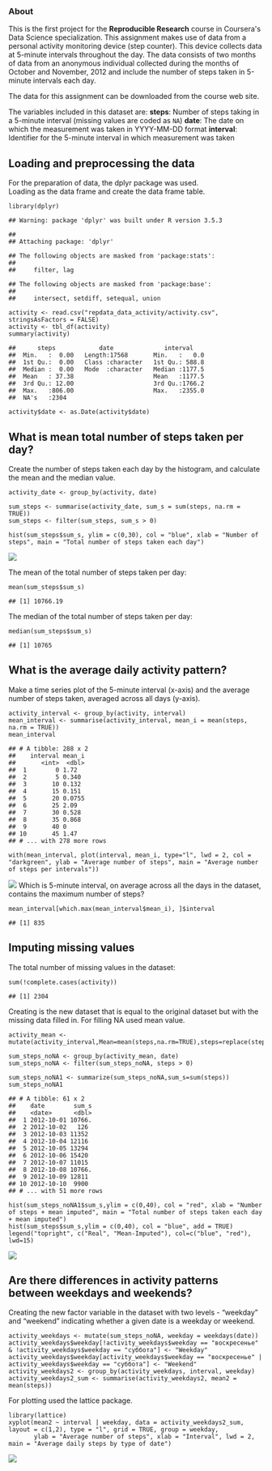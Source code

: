 ### About

This is the first project for the **Reproducible Research** course in
Coursera's Data Science specialization. This assignment makes use of
data from a personal activity monitoring device (step counter). This
device collects data at 5-minute intervals throughout the day. The data
consists of two months of data from an anonymous individual collected
during the months of October and November, 2012 and include the number
of steps taken in 5-minute intervals each day.

The data for this assignment can be downloaded from the course web site.

The variables included in this dataset are: **steps**: Number of steps
taking in a 5-minute interval (missing values are coded as `NA`)
**date**: The date on which the measurement was taken in YYYY-MM-DD
format **interval**: Identifier for the 5-minute interval in which
measurement was taken

Loading and preprocessing the data
----------------------------------

For the preparation of data, the dplyr package was used.  
Loading as the data frame and create the data frame table.

    library(dplyr)

    ## Warning: package 'dplyr' was built under R version 3.5.3

    ## 
    ## Attaching package: 'dplyr'

    ## The following objects are masked from 'package:stats':
    ## 
    ##     filter, lag

    ## The following objects are masked from 'package:base':
    ## 
    ##     intersect, setdiff, setequal, union

    activity <- read.csv("repdata_data_activity/activity.csv", stringsAsFactors = FALSE)
    activity <- tbl_df(activity)
    summary(activity)

    ##      steps            date              interval     
    ##  Min.   :  0.00   Length:17568       Min.   :   0.0  
    ##  1st Qu.:  0.00   Class :character   1st Qu.: 588.8  
    ##  Median :  0.00   Mode  :character   Median :1177.5  
    ##  Mean   : 37.38                      Mean   :1177.5  
    ##  3rd Qu.: 12.00                      3rd Qu.:1766.2  
    ##  Max.   :806.00                      Max.   :2355.0  
    ##  NA's   :2304

    activity$date <- as.Date(activity$date)

What is mean total number of steps taken per day?
-------------------------------------------------

Create the number of steps taken each day by the histogram, and
calculate the mean and the median value.

    activity_date <- group_by(activity, date)

    sum_steps <- summarise(activity_date, sum_s = sum(steps, na.rm = TRUE))
    sum_steps <- filter(sum_steps, sum_s > 0)

    hist(sum_steps$sum_s, ylim = c(0,30), col = "blue", xlab = "Number of steps", main = "Total number of steps taken each day")

![](PA1_template_files/figure-markdown_strict/unnamed-chunk-2-1.png)

The mean of the total number of steps taken per day:

    mean(sum_steps$sum_s)

    ## [1] 10766.19

The median of the total number of steps taken per day:

    median(sum_steps$sum_s)

    ## [1] 10765

What is the average daily activity pattern?
-------------------------------------------

Make a time series plot of the 5-minute interval (x-axis) and the
average number of steps taken, averaged across all days (y-axis).

    activity_interval <- group_by(activity, interval)
    mean_interval <- summarise(activity_interval, mean_i = mean(steps, na.rm = TRUE))
    mean_interval

    ## # A tibble: 288 x 2
    ##    interval mean_i
    ##       <int>  <dbl>
    ##  1        0 1.72  
    ##  2        5 0.340 
    ##  3       10 0.132 
    ##  4       15 0.151 
    ##  5       20 0.0755
    ##  6       25 2.09  
    ##  7       30 0.528 
    ##  8       35 0.868 
    ##  9       40 0     
    ## 10       45 1.47  
    ## # ... with 278 more rows

    with(mean_interval, plot(interval, mean_i, type="l", lwd = 2, col = "darkgreen", ylab = "Average number of steps", main = "Average number of steps per intervals"))

![](PA1_template_files/figure-markdown_strict/unnamed-chunk-5-1.png)
Which is 5-minute interval, on average across all the days in the
dataset, contains the maximum number of steps?

    mean_interval[which.max(mean_interval$mean_i), ]$interval

    ## [1] 835

Imputing missing values
-----------------------

The total number of missing values in the dataset:

    sum(!complete.cases(activity))

    ## [1] 2304

Creating is the new dataset that is equal to the original dataset but
with the missing data filled in. For filling NA used mean value.

    activity_mean <- mutate(activity_interval,Mean=mean(steps,na.rm=TRUE),steps=replace(steps,which(is.na(steps)),first(Mean)))

    sum_steps_noNA <- group_by(activity_mean, date)
    sum_steps_noNA <- filter(sum_steps_noNA, steps > 0)

    sum_steps_noNA1 <- summarize(sum_steps_noNA,sum_s=sum(steps)) 
    sum_steps_noNA1

    ## # A tibble: 61 x 2
    ##    date        sum_s
    ##    <date>      <dbl>
    ##  1 2012-10-01 10766.
    ##  2 2012-10-02   126 
    ##  3 2012-10-03 11352 
    ##  4 2012-10-04 12116 
    ##  5 2012-10-05 13294 
    ##  6 2012-10-06 15420 
    ##  7 2012-10-07 11015 
    ##  8 2012-10-08 10766.
    ##  9 2012-10-09 12811 
    ## 10 2012-10-10  9900 
    ## # ... with 51 more rows

    hist(sum_steps_noNA1$sum_s,ylim = c(0,40), col = "red", xlab = "Number of steps + mean imputed", main = "Total number of steps taken each day + mean imputed")
    hist(sum_steps$sum_s,ylim = c(0,40), col = "blue", add = TRUE)
    legend("topright", c("Real", "Mean-Imputed"), col=c("blue", "red"), lwd=15)

![](PA1_template_files/figure-markdown_strict/unnamed-chunk-8-1.png)

Are there differences in activity patterns between weekdays and weekends?
-------------------------------------------------------------------------

Creating the new factor variable in the dataset with two levels -
“weekday” and “weekend” indicating whether a given date is a weekday or
weekend.

    activity_weekdays <- mutate(sum_steps_noNA, weekday = weekdays(date))
    activity_weekdays$weekday[!activity_weekdays$weekday == "воскресенье" & !activity_weekdays$weekday == "суббота"] <- "Weekday"
    activity_weekdays$weekday[activity_weekdays$weekday == "воскресенье" | activity_weekdays$weekday == "суббота"] <- "Weekend"
    activity_weekdays2 <- group_by(activity_weekdays, interval, weekday)
    activity_weekdays2_sum <- summarise(activity_weekdays2, mean2 = mean(steps))

For plotting used the lattice package.

    library(lattice)
    xyplot(mean2 ~ interval | weekday, data = activity_weekdays2_sum, layout = c(1,2), type = "l", grid = TRUE, group = weekday,
           ylab = "Average number of steps", xlab = "Interval", lwd = 2, main = "Average daily steps by type of date")

![](PA1_template_files/figure-markdown_strict/unnamed-chunk-10-1.png)

